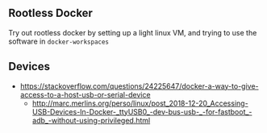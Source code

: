 ## Rootless Docker

Try out rootless docker by setting up a light linux VM, and trying to use the software in `docker-workspaces`

## Devices
- https://stackoverflow.com/questions/24225647/docker-a-way-to-give-access-to-a-host-usb-or-serial-device
  - http://marc.merlins.org/perso/linux/post_2018-12-20_Accessing-USB-Devices-In-Docker-_ttyUSB0_-dev-bus-usb-_-for-fastboot_-adb_-without-using-privileged.html
